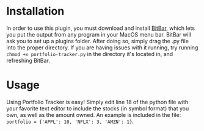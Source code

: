 # Installation

In order to use this plugin, you must download and install [BitBar](https://getbitbar.com/), which lets you put the output from any program in your MacOS menu bar. BitBar will ask you to set up a plugins folder. After doing so, simply drag the .py file into the proper directory. If you are having issues with it running, try running `chmod +x portfolio-tracker.py` in the directory it's located in, and refreshing BitBar. 

# Usage

Using Portfolio Tracker is easy! Simply edit line 18 of the python file with your favorite text editor to include the stocks (in symbol format) that you own, as well as the amount owned. An example is included in the file: `portfolio = {'APPL': 10, 'NFLX': 3, 'AMZN': 1}`.
